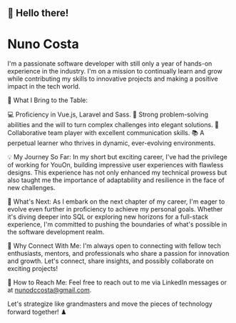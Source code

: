 <h2>
👋 Hello there!  
</h2> 
<h1>
Nuno Costa
</h1>
I'm a passionate software developer with still only a year of hands-on experience in the industry. I'm on a mission to continually learn and grow while contributing my skills to innovative projects and making a positive impact in the tech world.

🚀 What I Bring to the Table:

 💻 Proficiency in Vue.js, Laravel and Sass.
 🧠 Strong problem-solving abilities and the will to turn complex challenges into elegant solutions.
 🤝 Collaborative team player with excellent communication skills.
 📚 A perpetual learner who thrives in dynamic, ever-evolving environments.

💡 My Journey So Far:
In my short but exciting career, I've had the privilege of working for YouOn, building impressive user experiences with flawless designs. This experience has not only enhanced my technical prowess but also taught me the importance of adaptability and resilience in the face of new challenges.

🔭 What's Next:
As I embark on the next chapter of my career, I'm eager to evolve even further in proficiency to achieve my personal goals. Whether it's diving deeper into SQL or exploring new horizons for a full-stack experience, I'm committed to pushing the boundaries of what's possible in the software development realm.

🌟 Why Connect With Me:
I'm always open to connecting with fellow tech enthusiasts, mentors, and professionals who share a passion for innovation and growth. Let's connect, share insights, and possibly collaborate on exciting projects!

📧 How to Reach Me:
Feel free to reach out to me via LinkedIn messages or at nunodccosta@gmail.com.

Let's strategize like grandmasters and move the pieces of technology forward together! ♟️


<style>
  
</style>
